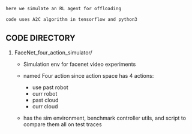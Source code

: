 <!--
 * @Author: Ken Kaneki
 * @Date: 2021-07-05 13:10:57
 * @LastEditTime: 2021-07-21 18:34:27
 * @Description: README
-->

```txt
here we simulate an RL agent for offloading

code uses A2C algorithm in tensorflow and python3
```

## CODE DIRECTORY

1. FaceNet_four_action_simulator/

    - Simulation env for facenet video experiments
    - named Four action since action space has 4 actions:
        - use past robot
        - curr robot
        - past cloud
        - curr cloud

    - has the sim environment, benchmark controller utils, and script to compare them all on test traces
